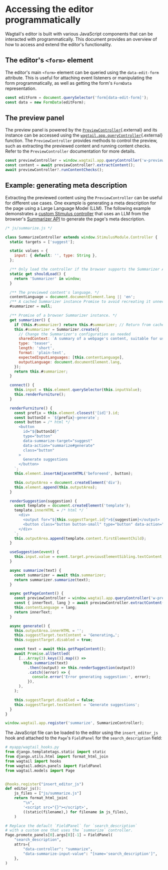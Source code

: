 # Accessing the editor programmatically

Wagtail's editor is built with various JavaScript components that can be interacted with programmatically. This document provides an overview of how to access and extend the editor's functionality.

## The editor's `<form>` element

The editor's main `<form>` element can be queried using the `data-edit-form` attribute. This is useful for attaching event listeners or manipulating the form programmatically, as well as getting the form's `FormData` representation.

```javascript
const editForm = document.querySelector('form[data-edit-form]');
const data = new FormData(editForm);
```

## The preview panel

The preview panel is powered by the [`PreviewController`](../reference/ui/client/classes/controllers_PreviewController.PreviewController.html){.external} and its instance can be accessed using the [`wagtail.app.queryController`](../reference/ui/client/classes/includes_initStimulus.WagtailApplication#querycontroller){.external} function. The `PreviewController` provides methods to control the preview, such as extracting the previewed content and running content checks. Refer to the `PreviewController` documentation for more details.

```javascript
const previewController = window.wagtail.app.queryController('w-preview');
const content = await previewController?.extractContent();
await previewController?.runContentChecks();
```

## Example: generating meta description

Extracting the previewed content using the `PreviewController` can be useful for different use cases. One example is generating a meta description for the page using a Large Language Model (LLM). The following example demonstrates a [custom Stimulus controller](extending_client_side_stimulus) that uses an LLM from the browser's [Summarizer API](https://developer.mozilla.org/en-US/docs/Web/API/Summarizer) to generate the page's meta description.

```javascript
/* js/summarize.js */

class SummarizeController extends window.StimulusModule.Controller {
  static targets = ['suggest'];

  static values = {
    input: { default: '', type: String },
  };

  /** Only load the controller if the browser supports the Summarizer API. */
  static get shouldLoad() {
    return 'Summarizer' in window;
  }

  /** The previewed content's language. */
  contentLanguage = document.documentElement.lang || 'en';
  /** A cached Summarizer instance Promise to avoid recreating it unnecessarily. */
  #summarizer = null;

  /** Promise of a browser Summarizer instance. */
  get summarizer() {
    if (this.#summarizer) return this.#summarizer; // Return from cache
    this.#summarizer = Summarizer.create({
      // Change the Summarizer's configuration as needed
      sharedContext: `A summary of a webpage's content, suitable for use as a meta description.`,
      type: 'teaser',
      length: 'short',
      format: 'plain-text',
      expectedInputLanguages: [this.contentLanguage],
      outputLanguage: document.documentElement.lang,
    });
    return this.#summarizer;
  }

  connect() {
    this.input = this.element.querySelector(this.inputValue);
    this.renderFurniture();
  }

  renderFurniture() {
    const prefix = this.element.closest('[id]').id;
    const buttonId = `${prefix}-generate`;
    const button = /* html */ `
      <button
        id="${buttonId}"
        type="button"
        data-summarize-target="suggest"
        data-action="summarize#generate"
        class="button"
      >
        Generate suggestions
      </button>
    `;
    this.element.insertAdjacentHTML('beforeend', button);

    this.outputArea = document.createElement('div');
    this.element.append(this.outputArea);
  }

  renderSuggestion(suggestion) {
    const template = document.createElement('template');
    template.innerHTML = /* html */ `
      <div>
        <output for="${this.suggestTarget.id}">${suggestion}</output>
        <button class="button button-small" type="button" data-action="summarize#useSuggestion">Use</button>
      </div>
    `;
    this.outputArea.append(template.content.firstElementChild);
  }

  useSuggestion(event) {
    this.input.value = event.target.previousElementSibling.textContent;
  }

  async summarize(text) {
    const summarizer = await this.summarizer;
    return summarizer.summarize(text);
  }

  async getPageContent() {
    const previewController = window.wagtail.app.queryController('w-preview');
    const { innerText, lang } = await previewController.extractContent();
    this.contentLanguage = lang;
    return innerText;
  }

  async generate() {
    this.outputArea.innerHTML = '';
    this.suggestTarget.textContent = 'Generating…';
    this.suggestTarget.disabled = true;

    const text = await this.getPageContent();
    await Promise.allSettled(
      [...Array(3).keys()].map(() =>
        this.summarize(text)
          .then((output) => this.renderSuggestion(output))
          .catch((error) => {
            console.error('Error generating suggestion:', error);
          }),
      ),
    );

    this.suggestTarget.disabled = false;
    this.suggestTarget.textContent = 'Generate suggestions';
  }
}

window.wagtail.app.register('summarize', SummarizeController);
```

The JavaScript file can be loaded to the editor using the `insert_editor_js` hook and attached to the `Page`'s `FieldPanel` for the `search_description` field:

```python
# myapp/wagtail_hooks.py
from django.templatetags.static import static
from django.utils.html import format_html_join
from wagtail import hooks
from wagtail.admin.panels import FieldPanel
from wagtail.models import Page


@hooks.register("insert_editor_js")
def editor_js():
    js_files = ["js/summarize.js"]
    return format_html_join(
        "\n",
        '<script src="{}"></script>',
        ((static(filename),) for filename in js_files),
    )

# Replace the default `FieldPanel` for `search_description`
# with a custom one that uses the `summarize` controller.
Page.promote_panels[0].args[0][-1] = FieldPanel(
    "search_description",
    attrs={
        "data-controller": "summarize",
        "data-summarize-input-value": "[name='search_description']",
    },
)
```
